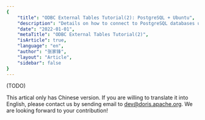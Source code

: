 ```yaml
---
{
    "title": "ODBC External Tables Tutorial(2): PostgreSQL + Ubuntu",
    "description": "Details on how to connect to PostgreSQL databases using ODBC external tables on Ubuntu",
    "date": "2022-01-01",
    "metaTitle": "ODBC External Tables Tutorial(2)",
    "isArticle": true,
    "language": "en",
    "author": "张家锋",
    "layout": "Article",
    "sidebar": false
}
---
```


<!--
Licensed to the Apache Software Foundation (ASF) under one
or more contributor license agreements.  See the NOTICE file
distributed with this work for additional information
regarding copyright ownership.  The ASF licenses this file
to you under the Apache License, Version 2.0 (the
"License"); you may not use this file except in compliance
with the License.  You may obtain a copy of the License at

  http://www.apache.org/licenses/LICENSE-2.0

Unless required by applicable law or agreed to in writing,
software distributed under the License is distributed on an
"AS IS" BASIS, WITHOUT WARRANTIES OR CONDITIONS OF ANY
KIND, either express or implied.  See the License for the
specific language governing permissions and limitations
under the License.
-->

(TODO)

This artical only has Chinese version. If you are willing to translate it into English, please contact us by sending email to dev@doris.apache.org. We are looking forward to your contribution!

